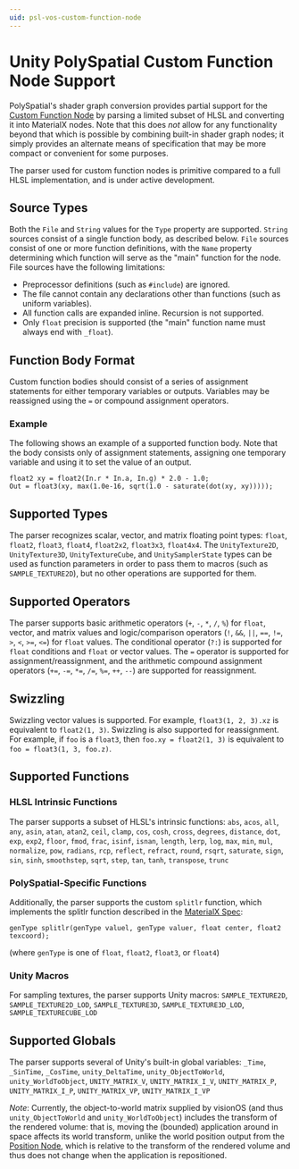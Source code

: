 ```yaml
---
uid: psl-vos-custom-function-node
---
```

# Unity PolySpatial Custom Function Node Support
PolySpatial's shader graph conversion provides partial support for the [Custom Function Node](https://docs.unity3d.com/Packages/com.unity.shadergraph@latest?subfolder=/manual/Custom-Function-Node.html) by parsing a limited subset of HLSL and converting it into MaterialX nodes.  Note that this does *not* allow for any functionality beyond that which is possible by combining built-in shader graph nodes; it simply provides an alternate means of specification that may be more compact or convenient for some purposes.

The parser used for custom function nodes is primitive compared to a full HLSL implementation, and is under active development.

## Source Types
Both the `File` and `String` values for the `Type` property are supported.  `String` sources consist of a single function body, as described below.  `File` sources consist of one or more function definitions, with the `Name` property determining which function will serve as the "main" function for the node.  File sources have the following limitations:
* Preprocessor definitions (such as `#include`) are ignored.
* The file cannot contain any declarations other than functions (such as uniform variables).
* All function calls are expanded inline.  Recursion is not supported.
* Only `float` precision is supported (the "main" function name must always end with `_float`).

## Function Body Format
Custom function bodies should consist of a series of assignment statements for either temporary variables or outputs.  Variables may be reassigned using the `=` or compound assignment operators.

### Example
The following shows an example of a supported function body.  Note that the body consists only of assignment statements, assigning one temporary variable and using it to set the value of an output.
```hlsl
float2 xy = float2(In.r * In.a, In.g) * 2.0 - 1.0;
Out = float3(xy, max(1.0e-16, sqrt(1.0 - saturate(dot(xy, xy)))));
```

## Supported Types
The parser recognizes scalar, vector, and matrix floating point types: `float`, `float2`, `float3`, `float4`, `float2x2`, `float3x3`, `float4x4`.  The `UnityTexture2D`, `UnityTexture3D`, `UnityTextureCube`, and `UnitySamplerState` types can be used as function parameters in order to pass them to macros (such as `SAMPLE_TEXTURE2D`), but no other operations are supported for them.

## Supported Operators
The parser supports basic arithmetic operators (`+`, `-`, `*`, `/`, `%`) for `float`, vector, and matrix values and logic/comparison operators (`!`, `&&`, `||`, `==`, `!=`, `>`, `<`, `>=`, `<=`) for `float` values.  The conditional operator (`?:`) is supported for `float` conditions and `float` or vector values.  The `=` operator is supported for assignment/reassignment, and the arithmetic compound assignment operators (`+=`, `-=`, `*=`, `/=`, `%=`, `++`, `--`) are supported for reassignment.

## Swizzling
Swizzling vector values is supported.  For example, `float3(1, 2, 3).xz` is equivalent to `float2(1, 3)`.  Swizzling is also supported for reassignment.  For example, if `foo` is a `float3`, then `foo.xy = float2(1, 3)` is equivalent to `foo = float3(1, 3, foo.z)`.

## Supported Functions

### HLSL Intrinsic Functions
The parser supports a subset of HLSL's intrinsic functions: `abs`, `acos`, `all`, `any`, `asin`, `atan`, `atan2`, `ceil`, `clamp`, `cos`, `cosh`, `cross`, `degrees`, `distance`, `dot`, `exp`, `exp2`, `floor`, `fmod`, `frac`, `isinf`, `isnan`, `length`, `lerp`, `log`, `max`, `min`, `mul`, `normalize`, `pow`, `radians`, `rcp`, `reflect`, `refract`, `round`, `rsqrt`, `saturate`, `sign`, `sin`, `sinh`, `smoothstep`, `sqrt`, `step`, `tan`, `tanh`, `transpose`, `trunc`

### PolySpatial-Specific Functions
Additionally, the parser supports the custom `splitlr` function, which implements the splitlr function described in the [MaterialX Spec](https://materialx.org/assets/MaterialX.v1.38.Spec.pdf):
```hlsl
genType splitlr(genType valuel, genType valuer, float center, float2 texcoord);
```
(where `genType` is one of `float`, `float2`, `float3`, or `float4`)

### Unity Macros
For sampling textures, the parser supports Unity macros: `SAMPLE_TEXTURE2D`, `SAMPLE_TEXTURE2D_LOD`, `SAMPLE_TEXTURE3D`, `SAMPLE_TEXTURE3D_LOD`, `SAMPLE_TEXTURECUBE_LOD`

## Supported Globals
The parser supports several of Unity's built-in global variables: `_Time`, `_SinTime`, `_CosTime`, `unity_DeltaTime`, `unity_ObjectToWorld`, `unity_WorldToObject`, `UNITY_MATRIX_V`, `UNITY_MATRIX_I_V`, `UNITY_MATRIX_P`, `UNITY_MATRIX_I_P`, `UNITY_MATRIX_VP`, `UNITY_MATRIX_I_VP`

*Note*: Currently, the object-to-world matrix supplied by visionOS (and thus `unity_ObjectToWorld` and `unity_WorldToObject`) includes the transform of the rendered volume: that is, moving the (bounded) application around in space affects its world transform, unlike the world position output from the [Position Node](https://docs.unity3d.com/Packages/com.unity.shadergraph@17.0/manual/Position-Node.html), which is relative to the transform of the rendered volume and thus does not change when the application is repositioned.